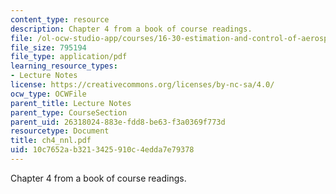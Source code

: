```yaml
---
content_type: resource
description: Chapter 4 from a book of course readings.
file: /ol-ocw-studio-app/courses/16-30-estimation-and-control-of-aerospace-systems-spring-2004/10c7652ab3213425910c4edda7e79378_ch4_nnl.pdf
file_size: 795194
file_type: application/pdf
learning_resource_types:
- Lecture Notes
license: https://creativecommons.org/licenses/by-nc-sa/4.0/
ocw_type: OCWFile
parent_title: Lecture Notes
parent_type: CourseSection
parent_uid: 26318024-883e-fdd8-be63-f3a0369f773d
resourcetype: Document
title: ch4_nnl.pdf
uid: 10c7652a-b321-3425-910c-4edda7e79378
---
```

Chapter 4 from a book of course readings.